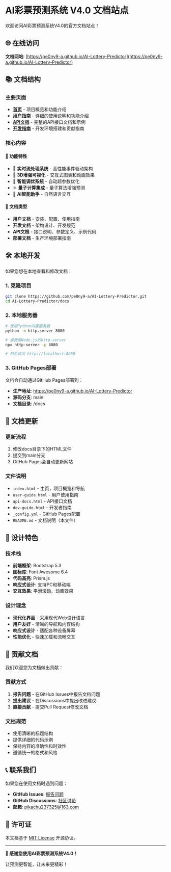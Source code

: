 # AI彩票预测系统 V4.0 文档站点

欢迎访问AI彩票预测系统V4.0的官方文档站点！

## 🌐 在线访问

**文档网站**: [https://pe0ny9-a.github.io/AI-Lottery-Predictor](https://pe0ny9-a.github.io/AI-Lottery-Predictor)

## 📚 文档结构

### 主要页面
- **[首页](index.html)** - 项目概览和功能介绍
- **[用户指南](user-guide.html)** - 详细的使用说明和功能介绍
- **[API文档](api-docs.html)** - 完整的API接口文档和示例
- **[开发指南](dev-guide.html)** - 开发环境搭建和贡献指南

### 核心内容

#### 🚀 功能特性
- 🌊 **实时流处理系统** - 高性能事件驱动架构
- 🎨 **3D增强可视化** - 交互式图表和动画效果
- 🧠 **智能调优系统** - 自动超参数优化
- ⚛️ **量子计算集成** - 量子算法增强预测
- 🤖 **AI智能助手** - 自然语言交互

#### 📖 文档类型
- **用户文档** - 安装、配置、使用指南
- **开发文档** - 架构设计、开发规范
- **API文档** - 接口说明、参数定义、示例代码
- **部署文档** - 生产环境部署指南

## 🛠️ 本地开发

如果您想在本地查看和修改文档：

### 1. 克隆项目
```bash
git clone https://github.com/pe0ny9-a/AI-Lottery-Predictor.git
cd AI-Lottery-Predictor/docs
```

### 2. 本地服务器
```bash
# 使用Python内置服务器
python -m http.server 8080

# 或使用Node.js的http-server
npx http-server -p 8080

# 然后访问 http://localhost:8080
```

### 3. GitHub Pages部署
文档会自动通过GitHub Pages部署到：
- **生产地址**: https://pe0ny9-a.github.io/AI-Lottery-Predictor
- **源码分支**: main
- **文档目录**: /docs

## 📝 文档更新

### 更新流程
1. 修改docs目录下的HTML文件
2. 提交到main分支
3. GitHub Pages会自动更新网站

### 文件说明
- `index.html` - 主页，项目概览和导航
- `user-guide.html` - 用户使用指南
- `api-docs.html` - API接口文档
- `dev-guide.html` - 开发者指南
- `_config.yml` - GitHub Pages配置
- `README.md` - 文档说明（本文件）

## 🎨 设计特色

### 技术栈
- **前端框架**: Bootstrap 5.3
- **图标库**: Font Awesome 6.4
- **代码高亮**: Prism.js
- **响应式设计**: 支持PC和移动端
- **交互效果**: 平滑滚动、动画效果

### 设计理念
- **现代化界面** - 采用现代Web设计语言
- **用户友好** - 清晰的导航和内容结构
- **响应式设计** - 适配各种设备屏幕
- **性能优化** - 快速加载和流畅交互

## 🤝 贡献文档

我们欢迎您为文档做出贡献：

### 贡献方式
1. **报告问题** - 在GitHub Issues中报告文档问题
2. **提出建议** - 在Discussions中提出改进建议
3. **直接贡献** - 提交Pull Request修改文档

### 文档规范
- 使用清晰的标题结构
- 提供详细的代码示例
- 保持内容的准确性和时效性
- 遵循统一的格式和风格

## 📞 联系我们

如果您在使用文档时遇到问题：

- **GitHub Issues**: [报告问题](https://github.com/pe0ny9-a/AI-Lottery-Predictor/issues)
- **GitHub Discussions**: [社区讨论](https://github.com/pe0ny9-a/AI-Lottery-Predictor/discussions)
- **邮箱**: pikachu237325@163.com

## 📄 许可证

本文档基于 [MIT License](../LICENSE) 开源协议。

---

**🎊 感谢您使用AI彩票预测系统V4.0！**

让预测更智能，让未来更精彩！
